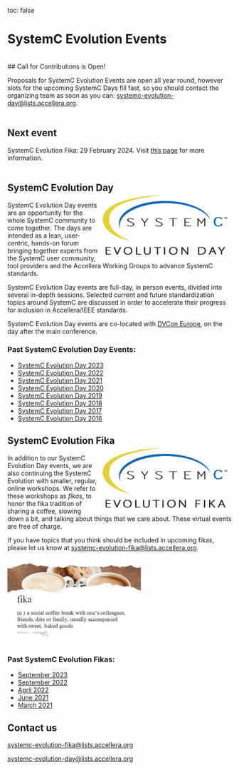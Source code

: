toc: false

# SystemC Evolution Events

<br>
## Call for Contributions is Open!

Proposals for SystemC Evolution Events are open all year round, however slots for the upcoming SystemC Days fill fast, so you should contact the organizing team as soon as you can:
[systemc-evolution-day@lists.accellera.org](mailto:systemc-evolution-day@lists.accellera.org).
<br><br>
## Next event

SystemC Evolution Fika: 29 February 2024. Visit [this page](/events/scef202402/) for more information.
<br><br>


## SystemC Evolution Day <img style="float:right; width:300px;" src="/images/sced.png">

SystemC Evolution Day events are an opportunity for the whole SystemC community to come together.
The days are intended as a lean, user-centric, hands-on forum bringing together experts from the SystemC user community, tool providers and the Accellera Working Groups to advance SystemC standards.

SystemC Evolution Day events are full-day, in person events, divided into several in-depth sessions. Selected current and future standardization topics around SystemC are discussed in order to accelerate their progress for inclusion in Accellera/IEEE standards.

SystemC Evolution Day events are co-located with [DVCon Europe](https://dvcon-europe.org), on the day after the main conference. 

### Past SystemC Evolution Day Events:

* [SystemC Evolution Day 2023](../sced2023/)
* [SystemC Evolution Day 2022](../sced2022/)
* [SystemC Evolution Day 2021](../sced2021/)
* [SystemC Evolution Day 2020](../sced2020/)
* [SystemC Evolution Day 2019](../sced2019/)
* [SystemC Evolution Day 2018](../sced2018/)
* [SystemC Evolution Day 2017](../sced2017/)
* [SystemC Evolution Day 2016](../sced2016/)


## SystemC Evolution Fika <img style="float:right; width:300px;" src="/images/scef.png">

In addition to our SystemC Evolution Day events, we are also continuing the SystemC Evolution with smaller, regular, online workshops. We refer to these workshops as *fikas*, to honor the fika tradition of sharing a coffee, slowing down a bit, and talking about things that we care about. These virtual events are free of charge.

If you have topics that you think should be included in upcoming fikas, please let us know at [systemc-evolution-fika@lists.accellera.org](mailto:systemc-evolution-fika@lists.accellera.org).

<img style="width:300px;" src="/images/fika.jpg">

### Past SystemC Evolution Fikas:

* [September 2023](../scef202309/)
* [September 2022](../scef202209/)
* [April 2022](../scef202204/)
* [June 2021](../scef202106/)
* [March 2021](../scef202103/)

## Contact us

[systemc-evolution-fika@lists.accellera.org](mailto:systemc-evolution-fika@lists.accellera.org)

[systemc-evolution-day@lists.accellera.org](mailto:systemc-evolution-day@lists.accellera.org)
